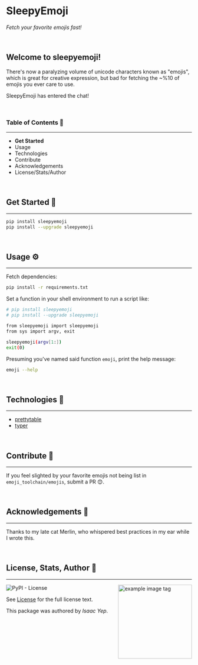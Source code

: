 # **SleepyEmoji**
*Fetch your favorite emojis fast!*

<br />

## **Welcome to sleepyemoji!**
There's now a paralyzing volume of unicode characters known as "emojis", which is great for creative expression, but bad for fetching the ~%10 of emojis you ever care to use.

SleepyEmoji has entered the chat!

<br />

### **Table of Contents** 📖
<hr>

  - **Get Started**
  - Usage
  - Technologies
  - Contribute
  - Acknowledgements
  - License/Stats/Author

<br />

## **Get Started 🚀**
<hr>

```sh
pip install sleepyemoji
pip install --upgrade sleepyemoji
```

<br />

## **Usage ⚙**
<hr>

Fetch dependencies:
```sh
pip install -r requirements.txt
```

Set a function in your shell environment to run a script like:
```sh
# pip install sleepyemoji
# pip install --upgrade sleepyemoji

from sleepyemoji import sleepyemoji
from sys import argv, exit

sleepyemoji(argv[1:])
exit(0)
```

Presuming you've named said function `emoji`, print the help message:
```sh
emoji --help
```

<br />

## **Technologies 🧰**
<hr>

  - [prettytable](https://pypi.org/project/prettytable/)
  - [typer](https://typer.tiangolo.com/)

<br />

## **Contribute 🤝**
<hr>

If you feel slighted by your favorite emojis not being list in `emoji_toolchain/emojis`, submit a PR 😊.

<br />

## **Acknowledgements 💙**
<hr>

Thanks to my late cat Merlin, who whispered best practices in my ear while I wrote this.

<br />

## **License, Stats, Author 📜**
<hr>

<img align="right" alt="example image tag" src="https://i.imgur.com/jtNwEWu.png" width="200" />

<!-- badge cluster -->

![PyPI - License](https://img.shields.io/pypi/l/sleepyemoji?style=plastic)

<!-- / -->
See [License](LICENSE) for the full license text.

This package was authored by *Isaac Yep*.